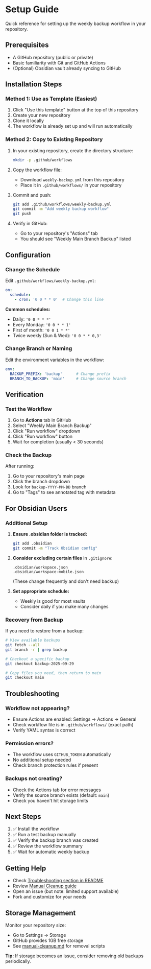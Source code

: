 # Setup Guide

Quick reference for setting up the weekly backup workflow in your repository.

## Prerequisites

- A GitHub repository (public or private)
- Basic familiarity with Git and GitHub Actions
- (Optional) Obsidian vault already syncing to GitHub

## Installation Steps

### Method 1: Use as Template (Easiest)

1. Click "Use this template" button at the top of this repository
2. Create your new repository
3. Clone it locally
4. The workflow is already set up and will run automatically

### Method 2: Copy to Existing Repository

1. In your existing repository, create the directory structure:
   ```bash
   mkdir -p .github/workflows
   ```

2. Copy the workflow file:
   - Download `weekly-backup.yml` from this repository
   - Place it in `.github/workflows/` in your repository

3. Commit and push:
   ```bash
   git add .github/workflows/weekly-backup.yml
   git commit -m "Add weekly backup workflow"
   git push
   ```

4. Verify in GitHub:
   - Go to your repository's "Actions" tab
   - You should see "Weekly Main Branch Backup" listed

## Configuration

### Change the Schedule

Edit `.github/workflows/weekly-backup.yml`:

```yaml
on:
  schedule:
    - cron: '0 0 * * 0'  # Change this line
```

**Common schedules:**
- Daily: `'0 0 * * *'`
- Every Monday: `'0 0 * * 1'`
- First of month: `'0 0 1 * *'`
- Twice weekly (Sun & Wed): `'0 0 * * 0,3'`

### Change Branch or Naming

Edit the environment variables in the workflow:

```yaml
env:
  BACKUP_PREFIX: 'backup'      # Change prefix
  BRANCH_TO_BACKUP: 'main'     # Change source branch
```

## Verification

### Test the Workflow

1. Go to **Actions** tab in GitHub
2. Select "Weekly Main Branch Backup"
3. Click "Run workflow" dropdown
4. Click "Run workflow" button
5. Wait for completion (usually < 30 seconds)

### Check the Backup

After running:
1. Go to your repository's main page
2. Click the branch dropdown
3. Look for `backup-YYYY-MM-DD` branch
4. Go to "Tags" to see annotated tag with metadata

## For Obsidian Users

### Additional Setup

1. **Ensure .obsidian folder is tracked:**
   ```bash
   git add .obsidian
   git commit -m "Track Obsidian config"
   ```

2. **Consider excluding certain files** in `.gitignore`:
   ```
   .obsidian/workspace.json
   .obsidian/workspace-mobile.json
   ```
   (These change frequently and don't need backup)

3. **Set appropriate schedule:**
   - Weekly is good for most vaults
   - Consider daily if you make many changes

### Recovery from Backup

If you need to restore from a backup:

```bash
# View available backups
git fetch --all
git branch -r | grep backup

# Checkout a specific backup
git checkout backup-2025-09-29

# Copy files you need, then return to main
git checkout main
```

## Troubleshooting

### Workflow not appearing?

- Ensure Actions are enabled: Settings → Actions → General
- Check workflow file is in `.github/workflows/` (exact path)
- Verify YAML syntax is correct

### Permission errors?

- The workflow uses `GITHUB_TOKEN` automatically
- No additional setup needed
- Check branch protection rules if present

### Backups not creating?

- Check the Actions tab for error messages
- Verify the source branch exists (default: `main`)
- Check you haven't hit storage limits

## Next Steps

1. ✅ Install the workflow
2. ✅ Run a test backup manually
3. ✅ Verify the backup branch was created
4. ✅ Review the workflow summary
5. ✅ Wait for automatic weekly backup

## Getting Help

- Check [Troubleshooting section in README](../README.md#troubleshooting)
- Review [Manual Cleanup guide](manual-cleanup.md)
- Open an issue (but note: limited support available)
- Fork and customize for your needs

## Storage Management

Monitor your repository size:
- Go to Settings → Storage
- GitHub provides 1GB free storage
- See [manual-cleanup.md](manual-cleanup.md) for removal scripts

**Tip:** If storage becomes an issue, consider removing old backups periodically.
